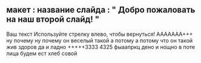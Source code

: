 макет : название слайда
 : " Добро пожаловать на наш второй слайд! "
---
Ваш текст 
Используйте стрелку влево, чтобы вернуться!
ААААААА+++
ну почему ну почему он веселый такой
а потому а потому что он такой
жив здоров да и ладно
+++++3333
4325
фыаапркц
дено и нощно в поте лица
будем ест хлеб совой

